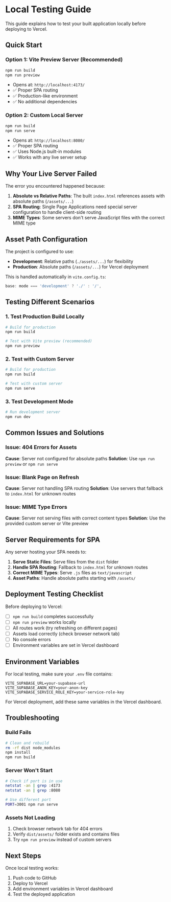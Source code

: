 # Local Testing Guide

This guide explains how to test your built application locally before deploying to Vercel.

## Quick Start

### Option 1: Vite Preview Server (Recommended)
```bash
npm run build
npm run preview
```
- Opens at: `http://localhost:4173/`
- ✅ Proper SPA routing
- ✅ Production-like environment
- ✅ No additional dependencies

### Option 2: Custom Local Server
```bash
npm run build
npm run serve
```
- Opens at: `http://localhost:8080/`
- ✅ Proper SPA routing
- ✅ Uses Node.js built-in modules
- ✅ Works with any live server setup

## Why Your Live Server Failed

The error you encountered happened because:

1. **Absolute vs Relative Paths**: The built `index.html` references assets with absolute paths (`/assets/...`)
2. **SPA Routing**: Single Page Applications need special server configuration to handle client-side routing
3. **MIME Types**: Some servers don't serve JavaScript files with the correct MIME type

## Asset Path Configuration

The project is configured to use:
- **Development**: Relative paths (`./assets/...`) for flexibility
- **Production**: Absolute paths (`/assets/...`) for Vercel deployment

This is handled automatically in `vite.config.ts`:
```javascript
base: mode === 'development' ? './' : '/',
```

## Testing Different Scenarios

### 1. Test Production Build Locally
```bash
# Build for production
npm run build

# Test with Vite preview (recommended)
npm run preview
```

### 2. Test with Custom Server
```bash
# Build for production
npm run build

# Test with custom server
npm run serve
```

### 3. Test Development Mode
```bash
# Run development server
npm run dev
```

## Common Issues and Solutions

### Issue: 404 Errors for Assets
**Cause**: Server not configured for absolute paths
**Solution**: Use `npm run preview` or `npm run serve`

### Issue: Blank Page on Refresh
**Cause**: Server not handling SPA routing
**Solution**: Use servers that fallback to `index.html` for unknown routes

### Issue: MIME Type Errors
**Cause**: Server not serving files with correct content types
**Solution**: Use the provided custom server or Vite preview

## Server Requirements for SPA

Any server hosting your SPA needs to:

1. **Serve Static Files**: Serve files from the `dist` folder
2. **Handle SPA Routing**: Fallback to `index.html` for unknown routes
3. **Correct MIME Types**: Serve `.js` files as `text/javascript`
4. **Asset Paths**: Handle absolute paths starting with `/assets/`

## Deployment Testing Checklist

Before deploying to Vercel:

- [ ] `npm run build` completes successfully
- [ ] `npm run preview` works locally
- [ ] All routes work (try refreshing on different pages)
- [ ] Assets load correctly (check browser network tab)
- [ ] No console errors
- [ ] Environment variables are set in Vercel dashboard

## Environment Variables

For local testing, make sure your `.env` file contains:
```
VITE_SUPABASE_URL=your-supabase-url
VITE_SUPABASE_ANON_KEY=your-anon-key
VITE_SUPABASE_SERVICE_ROLE_KEY=your-service-role-key
```

For Vercel deployment, add these same variables in the Vercel dashboard.

## Troubleshooting

### Build Fails
```bash
# Clean and rebuild
rm -rf dist node_modules
npm install
npm run build
```

### Server Won't Start
```bash
# Check if port is in use
netstat -an | grep :4173
netstat -an | grep :8080

# Use different port
PORT=3001 npm run serve
```

### Assets Not Loading
1. Check browser network tab for 404 errors
2. Verify `dist/assets/` folder exists and contains files
3. Try `npm run preview` instead of custom servers

## Next Steps

Once local testing works:
1. Push code to GitHub
2. Deploy to Vercel
3. Add environment variables in Vercel dashboard
4. Test the deployed application
